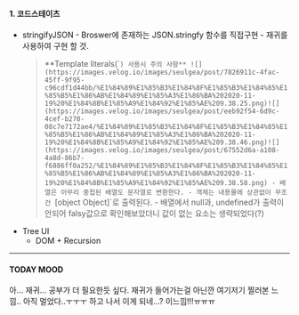 #### 1. 코드스테이츠

- stringifyJSON - Broswer에 존재하는 JSON.stringfy 함수를 직접구현 - 재귀를 사용하여 구현 할 것.
  > **Template literals(\``) 사용시 주의 사항**
  > ![](https://images.velog.io/images/seulgea/post/7826911c-4fac-45ff-9f95-c96cdf1d44bb/%E1%84%89%E1%85%B3%E1%84%8F%E1%85%B3%E1%84%85%E1%85%B5%E1%86%AB%E1%84%89%E1%85%A3%E1%86%BA%202020-11-19%20%E1%84%8B%E1%85%A9%E1%84%92%E1%85%AE%209.38.25.png)![](https://images.velog.io/images/seulgea/post/eeb92f54-6d9c-4cef-b270-08c7e7172ae4/%E1%84%89%E1%85%B3%E1%84%8F%E1%85%B3%E1%84%85%E1%85%B5%E1%86%AB%E1%84%89%E1%85%A3%E1%86%BA%202020-11-19%20%E1%84%8B%E1%85%A9%E1%84%92%E1%85%AE%209.38.46.png)![](https://images.velog.io/images/seulgea/post/67552d6a-a108-4a8d-86b7-f6886ff0a252/%E1%84%89%E1%85%B3%E1%84%8F%E1%85%B3%E1%84%85%E1%85%B5%E1%86%AB%E1%84%89%E1%85%A3%E1%86%BA%202020-11-19%20%E1%84%8B%E1%85%A9%E1%84%92%E1%85%AE%209.38.58.png)
      - 배열은 아무리 중첩된 배열도 문자열로 변환한다.
      - 객체는 내용물에 상관없이 무조건 `[object Object]`로 출력된다.
      - 배열에서 null과, undefined가 출력이 안되어 falsy값으로 확인해보았더니 값이 없는 요소는 생략되었다(?)
- Tree UI
  - DOM + Recursion

---

#### TODAY MOOD

아... 재귀... 공부가 더 필요한듯 싶다.
재귀가 들어가는걸 아닌깐 여기저기 찔러본 느낌.. 아직 멀었다..ㅜㅜㅜ
하고 나서 이게 되네...? 이느낌!!!ㅠㅠㅠ
